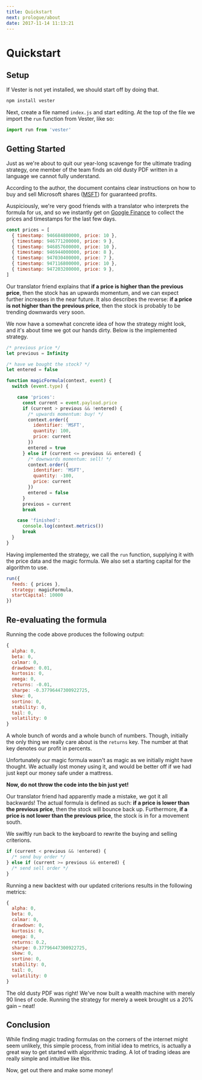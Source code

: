 ```yaml
---
title: Quickstart
next: prologue/about
date: 2017-11-14 11:13:21
---
```


# Quickstart

## Setup

If Vester is not yet installed, we should start off by doing that.

```javascript
npm install vester
```

Next, create a file named `index.js` and start editing. At the top of the file we import the `run` function from Vester, like so:

```javascript
import run from 'vester'
```

## Getting Started

Just as we're about to quit our year-long scavenge for the ultimate trading strategy, one member of the team finds an old dusty PDF written in a language we cannot fully understand.

According to the author, the document contains clear instructions on how to buy and sell Microsoft shares ([MSFT](https://finance.google.com/finance?q=NASDAQ:MSFT)) for guaranteed profits.

Auspiciously, we're very good friends with a translator who interprets the formula for us, and so we instantly get on [Google Finance](https://finance.google.com/finance?q=NASDAQ:MSFT) to collect the prices and timestamps for the last few days.

```javascript
const prices = [
  { timestamp: 946684800000, price: 10 },
  { timestamp: 946771200000, price: 9 },
  { timestamp: 946857600000, price: 10 },
  { timestamp: 946944000000, price: 8 },
  { timestamp: 947030400000, price: 7 },
  { timestamp: 947116800000, price: 10 },
  { timestamp: 947203200000, price: 9 },
]
```

Our translator friend explains that **if a price is higher than the previous price**, then the stock has an upwards momentum, and we can expect further increases in the near future. It also describes the reverse: **if a price is not higher than the previous price**, then the stock is probably to be trending downwards very soon.

We now have a somewhat concrete idea of how the strategy might look, and it's about time we got our hands dirty. Below is the implemented strategy.

```javascript
/* previous price */
let previous = Infinity

/* have we bought the stock? */
let entered = false

function magicFormula(context, event) {
  switch (event.type) {

    case 'prices':
      const current = event.payload.price
      if (current > previous && !entered) {
        /* upwards momentum: buy! */
        context.order({
          identifier: 'MSFT',
          quantity: 100,
          price: current
        })
        entered = true
      } else if (current <= previous && entered) {
        /* downwards momentum: sell! */
        context.order({
          identifier: 'MSFT',
          quantity: -100,
          price: current
        })
        entered = false
      }
      previous = current
      break

    case 'finished':
      console.log(context.metrics())
      break
  }
}
```

Having implemented the strategy, we call the `run` function, supplying it with the price data and the magic formula.
We also set a starting capital for the algorithm to use.

```javascript
run({
  feeds: { prices },
  strategy: magicFormula,
  startCapital: 10000
})
```

## Re-evaluating the formula

Running the code above produces the following output:

```javascript
{
  alpha: 0,
  beta: 0,
  calmar: 0,
  drawdown: 0.01,
  kurtosis: 0,
  omega: 0,
  returns: -0.01,
  sharpe: -0.37796447300922725,
  skew: 0,
  sortino: 0,
  stability: 0,
  tail: 0,
  volatility: 0
}
```

A whole bunch of words and a whole bunch of numbers. Though, initially the only thing we really care about is the `returns` key. The number at that key denotes our profit in percents.

Unfortunately our magic formula wasn't as magic as we initially might have thought. We actually lost money using it, and would be better off if we had just kept our money safe under a mattress.

**Now, do not throw the code into the bin just yet!**

Our translator friend had apparently made a mistake, we got it all backwards! The actual formula is defined as such: **if a price is lower than the previous price**, then the stock will bounce back up. Furthermore, **if a price is not lower than the previous price**, the stock is in for a movement south.

We swiftly run back to the keyboard to rewrite the buying and selling criterions.

```javascript
if (current < previous && !entered) {
  /* send buy order */
} else if (current >= previous && entered) {
  /* send sell order */
}
```

Running a new backtest with our updated criterions results in the following metrics:

```javascript
{
  alpha: 0,
  beta: 0,
  calmar: 0,
  drawdown: 0,
  kurtosis: 0,
  omega: 0,
  returns: 0.2,
  sharpe: 0.37796447300922725,
  skew: 0,
  sortino: 0,
  stability: 0,
  tail: 0,
  volatility: 0
}
```

The old dusty PDF was right! We've now built a wealth machine with merely 90 lines of code. Running the strategy for merely a week brought us a 20% gain – neat!

## Conclusion

While finding magic trading formulas on the corners of the internet might seem unlikely, this simple process, from initial idea to metrics, is actually a great way to get started with algorithmic trading. A lot of trading ideas are really simple and intuitive like this.

Now, get out there and make some money!

